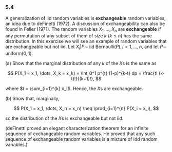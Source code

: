 ### 5.4
A generalization of iid random variables is **exchangeable** random variables, an idea due to deFinetti (1972). A discussion of exchangeability can also be found in Feller (1971). The random variables $X_1, \dots, X_n$ are **exchangeable** if any permutation of any subset of them of size $k$ $(k \leq n)$ has the same distribution. In this exercise we will see an example of random variables that are exchangeable but not iid. Let $X_i | P \sim$ iid Bernoulli$(P), i = 1, \dots, n$, and let $P \sim$ uniform$(0,1)$.

(a) Show that the marginal distribution of any $k$ of the $X$s is the same as

$$
P(X_1 = x_1, \dots, X_k = x_k) = \int_0^1 p^{t} (1-p)^{k-t} dp = \frac{t! (k-t)!}{(k+1)!},
$$

where $t = \sum_{i=1}^{k} x_i$. Hence, the $X$s are exchangeable.

(b) Show that, marginally,

$$
P(X_1 = x_1, \dots, X_n = x_n) \neq \prod_{i=1}^{n} P(X_i = x_i),
$$

so the distribution of the $X$s is exchangeable but not iid.

(deFinetti proved an elegant characterization theorem for an infinite sequence of exchangeable random variables. He proved that any such sequence of exchangeable random variables is a mixture of idd random variables.)